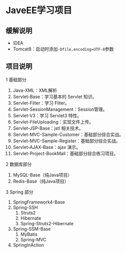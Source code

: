 # JaveEE学习项目

## 缓解说明

- IDEA
- Tomcat8：启动时添加`-Dfile.encoding=UTF-8`参数

## 项目说明

1 基础部分

1. Java-XML：XML解析
2. Servlet-Base：学习基本的 Servlet 知识。
3. Servlet-Filter：学习 Fliter。
4. Servlet-SessionManagement：Session管理。
5. Servlet-V3：学习 Servlet3 特性。
6. Servlet-FileUploading：实现文件上传。
7. Servlet-JSP-Base：jstl 相关技术。
8. Servlet-MVC-Sample-Customer：基础部分综合实战。
9. Servlet-MVC-Sample-Register：基础部分综合实战。
10. Servlet-AJAX-Base：ajax 演示。
11. Servlet-Project-BookMall：基础部分综合练习项目。

2 数据库部分

1. MySQL-Base（纯Java项目）
2. Redis-Base（纯Java项目）

3 Spring 部分

1. SpringFramework4-Base
2. Spring-SSH
   1. Struts2
   2. Hibernate
   3. Spring-Struts2-Hibernate
3. Spring-SSM-Base
   1. MyBatis
   2. Spring-MVC
4. SpringInAction

